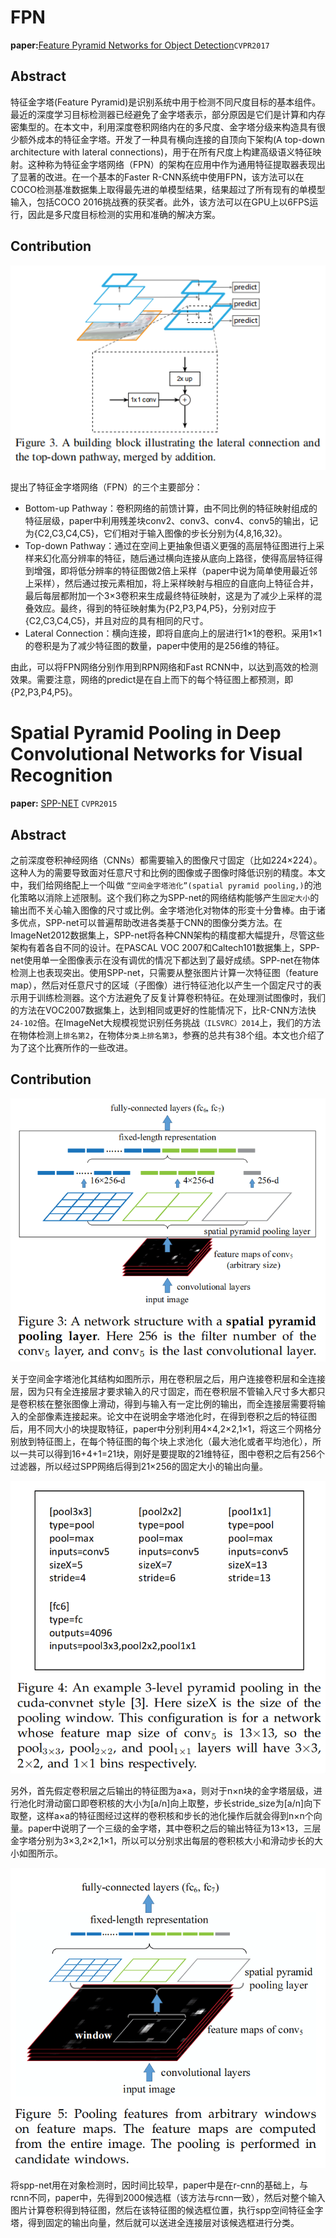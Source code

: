 
# FPN
**paper:**[Feature Pyramid Networks for Object Detection](https://arxiv.org/abs/1612.03144)`CVPR2017`

## Abstract
特征金字塔(Feature Pyramid)是识别系统中用于检测不同尺度目标的基本组件。最近的深度学习目标检测器已经避免了金字塔表示，部分原因是它们是计算和内存密集型的。在本文中，利用深度卷积网络内在的多尺度、金字塔分级来构造具有很少额外成本的特征金字塔。开发了一种具有横向连接的自顶向下架构(A top-down architecture with lateral connections)，用于在所有尺度上构建高级语义特征映射。这种称为特征金字塔网络（FPN）的架构在应用中作为通用特征提取器表现出了显著的改进。在一个基本的Faster R-CNN系统中使用FPN，该方法可以在COCO检测基准数据集上取得最先进的单模型结果，结果超过了所有现有的单模型输入，包括COCO 2016挑战赛的获奖者。此外，该方法可以在GPU上以6FPS运行，因此是多尺度目标检测的实用和准确的解决方案。

## Contribution

![network](image/framenetwork.png)

提出了特征金字塔网络（FPN）的三个主要部分：
- Bottom-up Pathway：卷积网络的前馈计算，由不同比例的特征映射组成的特征层级，paper中利用残差块conv2、conv3、conv4、conv5的输出，记为{C2,C3,C4,C5}，它们相对于输入图像的步长分别为{4,8,16,32}。
- Top-down Pathway：通过在空间上更抽象但语义更强的高层特征图进行上采样来幻化高分辨率的特征，随后通过横向连接从底向上路径，使得高层特征得到增强，即将低分辨率的特征图做2倍上采样（paper中说为简单使用最近邻上采样），然后通过按元素相加，将上采样映射与相应的自底向上特征合并，最后每层都附加一个3×3卷积来生成最终特征映射，这是为了减少上采样的混叠效应。最终，得到的特征映射集为{P2,P3,P4,P5}，分别对应于{C2,C3,C4,C5}，并且对应的具有相同的尺寸。
- Lateral Connection：横向连接，即将自底向上的层进行1×1的卷积。采用1×1的卷积是为了减少特征图的数量，paper中使用的是256维的特征。

由此，可以将FPN网络分别作用到RPN网络和Fast RCNN中，以达到高效的检测效果。需要注意，网络的predict是在自上而下的每个特征图上都预测，即{P2,P3,P4,P5}。




# Spatial Pyramid Pooling in Deep Convolutional Networks for Visual Recognition
**paper:** [SPP-NET](https://arxiv.org/abs/1406.4729) `CVPR2015`

## Abstract
之前深度卷积神经网络（CNNs）都需要输入的图像尺寸固定（比如224×224）。这种人为的需要导致面对任意尺寸和比例的图像或子图像时降低识别的精度。本文中，我们给网络配上一个叫做 `“空间金字塔池化”(spatial pyramid pooling,)`的池化策略以消除上述限制。这个我们称之为SPP-net的网络结构能够产生`固定大小`的输出而不关心输入图像的尺寸或比例。金字塔池化对物体的形变十分鲁棒。由于诸多优点，SPP-net可以普遍帮助改进各类基于CNN的图像分类方法。在ImageNet2012数据集上，SPP-net将各种CNN架构的精度都大幅提升，尽管这些架构有着各自不同的设计。在PASCAL VOC 2007和Caltech101数据集上，SPP-net使用单一全图像表示在没有调优的情况下都达到了最好成绩。SPP-net在物体检测上也表现突出。使用SPP-net，只需要从整张图片计算一次特征图（feature map），然后对任意尺寸的区域（子图像）进行特征池化以产生一个固定尺寸的表示用于训练检测器。这个方法避免了反复计算卷积特征。在处理测试图像时，我们的方法在VOC2007数据集上，达到相同或更好的性能情况下，比R-CNN方法快`24-102`倍。在ImageNet大规模视觉识别任务挑战`（ILSVRC）2014`上，我们的方法在物体检测上`排名第2`，在物体`分类上排名第3`，参赛的总共有38个组。本文也介绍了为了这个比赛所作的一些改进。

## Contribution

![SPP-net](image/sppnet.png)

关于空间金字塔池化其结构如图所示，用在卷积层之后，用户连接卷积层和全连接层，因为只有全连接层才要求输入的尺寸固定，而在卷积层不管输入尺寸多大都只是卷积核在整张图像上滑动，得到与输入有一定比例的输出，而全连接层需要将输入的全部像素连接起来。论文中在说明金字塔池化时，在得到卷积之后的特征图后，用不同大小的块提取特征，paper中分别利用4×4,2×2,1×1，将这三个网格分别放到特征图上，在每个特征图的每个块上求池化（最大池化或者平均池化），所以一共可以得到16+4+1=21块，刚好是要提取的21维特征，图中卷积之后有256个过滤器，所以经过SPP网络后得到21×256的固定大小的输出向量。


![spp-level](image/spplevel.png)

另外，首先假定卷积层之后输出的特征图为a×a，则对于n×n块的金字塔层级，进行池化时滑动窗口即卷积核的大小为[a/n]向上取整，步长stride_size为[a/n]向下取整，这样a×a的特征图经过这样的卷积核和步长的池化操作后就会得到n×n个向量。paper中说明了一个三级的金字塔，其中卷积之后的输出特征为13×13，三层金字塔分别为3×3,2×2,1×1，所以可以分别求出每层的卷积核大小和滑动步长的大小如图所示。


![spp-classfy](image/sppclassfy.png)

将spp-net用在对象检测时，因时间比较早，paper中是在r-cnn的基础上，与rcnn不同，paper中，先得到2000候选框（该方法与rcnn一致），然后对整个输入图片计算卷积得到特征图，然后在该特征图的候选框位置，执行spp空间特征金字塔，得到固定的输出向量，然后就可以送进全连接层对该候选框进行分类。


